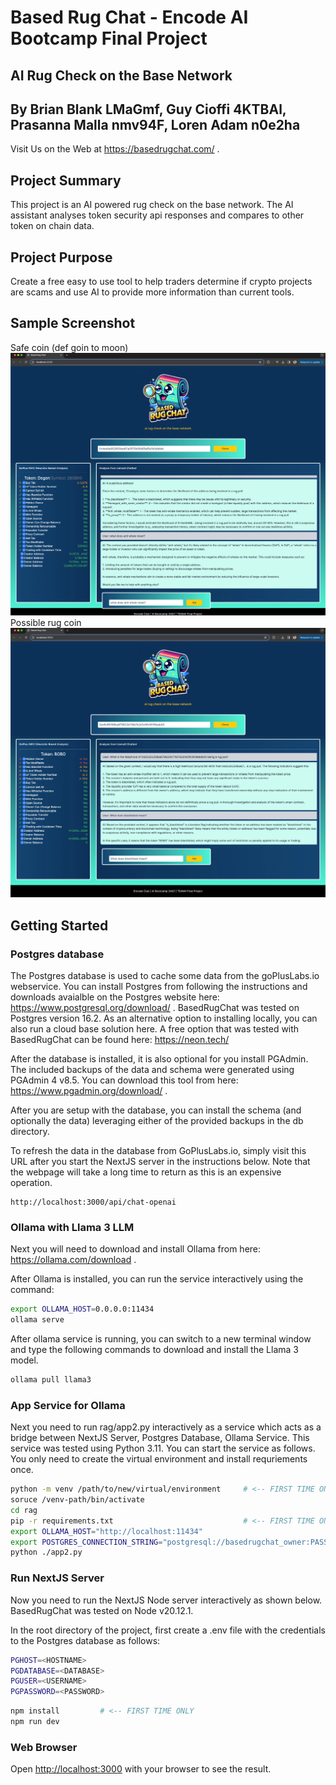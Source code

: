 # Based Rug Chat - Encode AI Bootcamp Final Project 
## AI Rug Check on the Base Network
## By Brian Blank LMaGmf, Guy Cioffi 4KTBAl, Prasanna Malla nmv94F, Loren Adam n0e2ha

Visit Us on the Web at  https://basedrugchat.com/ .

## Project Summary
This project is an AI powered rug check on the base network. The AI assistant analyses token security api responses and compares to other token on chain data. 

## Project Purpose
Create a free easy to use tool to help traders determine if crypto projects are scams and use AI to provide more information than current tools.

## Sample Screenshot
Safe coin (def goin to moon)
![alt text](image-2.png)
Possible rug coin
![alt text](image-1.png)

## Getting Started

### Postgres database

The Postgres database is used to cache some data from the goPlusLabs.io webservice.  You can install Postgres from following the instructions and downloads avaialble on the Postgres website here: https://www.postgresql.org/download/ .  BasedRugChat was tested on Postgres version 16.2.  As an alternative option to installing locally, you can also run a cloud base solution here.  A free option that was tested with BasedRugChat can be found here: https://neon.tech/

After the database is installed, it is also optional for you install PGAdmin.  The included backups of the data and schema were generated using PGAdmin 4 v8.5.  You can download this tool from here: https://www.pgadmin.org/download/ .

After you are setup with the database, you can install the schema (and optionally the data) leveraging either of the provided backups in the db directory.

To refresh the data in the database from GoPlusLabs.io, simply visit this URL after you start the NextJS server in the instructions below.  Note that the webpage will take a long time to return as this is an expensive operation.

    http://localhost:3000/api/chat-openai

### Ollama with Llama 3 LLM

Next you will need to download and install Ollama from here: https://ollama.com/download .

After Ollama is installed, you can run the service interactively using the command:

```bash
export OLLAMA_HOST=0.0.0.0:11434
ollama serve
```

After ollama service is running, you can switch to a new terminal window and type the following commands to download and install the Llama 3 model.

```bash
ollama pull llama3
```

### App Service for Ollama

Next you need to run rag/app2.py interactively as a service which acts as a bridge between NextJS Server, Postgres Database, Ollama Service.  This service was tested using Python 3.11.  You can start the service as follows.  You only need to create the virtual environment and install requriements once.

```bash
python -m venv /path/to/new/virtual/environment     # <-- FIRST TIME ONLY
soruce /venv-path/bin/activate
cd rag
pip -r requirements.txt                             # <-- FIRST TIME ONLY
export OLLAMA_HOST="http://localhost:11434"
export POSTGRES_CONNECTION_STRING="postgresql://basedrugchat_owner:PASSWORD@POSTGRES-HOSTNAME/basedrugchat?sslmode=require"
python ./app2.py
```

### Run NextJS Server

Now you need to run the NextJS Node server interactively as shown below.  BasedRugChat was tested on Node v20.12.1.

In the root directory of the project, first create a .env file with the credentials to the Postgres database as follows:

```bash
PGHOST=<HOSTNAME>
PGDATABASE=<DATABASE>
PGUSER=<USERNAME>
PGPASSWORD=<PASSWORD>
```

```bash
npm install         # <-- FIRST TIME ONLY
npm run dev
```

### Web Browser

Open [http://localhost:3000](http://localhost:3000) with your browser to see the result.


